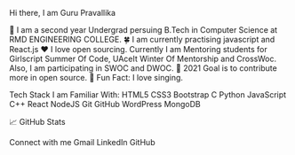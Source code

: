
Hi there, I am Guru Pravallika


🏫 I am a second year Undergrad persuing B.Tech in Computer Science at RMD ENGINEERING COLLEGE.
🍀 I am currently practising javascript and React.js
❤ I love open sourcing. Currently I am Mentoring students for Girlscript Summer Of Code, UAceIt Winter Of Mentorship and CrossWoc. Also, I am participating in SWOC and DWOC.
🎯 2021 Goal is to contribute more in open source.
🎈 Fun Fact: I love singing.

Tech Stack I am Familiar With:
HTML5 CSS3 Bootstrap C Python JavaScript C++ React NodeJS Git GitHub WordPress MongoDB


📈 GitHub Stats




Connect with me
Gmail LinkedIn GitHub
